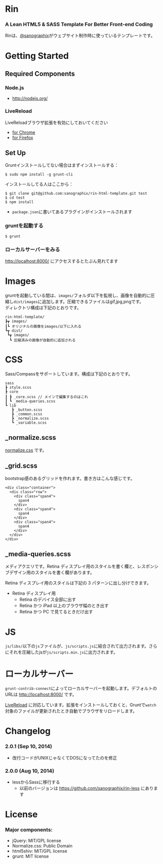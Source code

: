 # Rin

### A Lean HTML5 & SASS Template For Better Front-end Coding

Rinは、[@sanographix](http://twitter.com/sanographix)がウェブサイト制作時に使っているテンプレートです。

# Getting Started

## Required Components

### Node.js

- <http://nodejs.org/>

### LiveReload

LiveReloadブラウザ拡張を有効にしておいてください

- [for Chrome](https://chrome.google.com/webstore/detail/livereload/jnihajbhpnppcggbcgedagnkighmdlei)
- [for Firefox](https://addons.mozilla.org/ja/firefox/addon/livereload/)

## Set Up

Gruntインストールしてない場合はまずインストールする：

    $ sudo npm install -g grunt-cli

インストールしてる人はここから：

    $ git clone git@github.com:sanographix/rin-html-template.git test
    $ cd test
    $ npm install

- `package.json`に書いてあるプラグインがインストールされます

### gruntを起動する

    $ grunt

### ローカルサーバーをみる

<http://localhost:8000/> にアクセスするとたぶん見れてます

# Images

gruntを起動している間は、`images/`フォルダ以下を監視し、画像を自動的に圧縮し`dist/images`に追加します。圧縮できるファイルはgif,jpg,pngです。  
ディレクトリ構成は下記のとおりです。

	rin-html-template/
	┣┳ images/
	┃┗ オリジナルの画像をimages/以下に入れる
	┗┳ dist/
	 ┗┳ images/
	  ┗ 圧縮済みの画像が自動的に追加される
	 
# CSS

Sass/Compassをサポートしています。構成は下記のとおりです。

	sass
	┣ style.scss
	┣ core
	┃ ┣ _core.scss // メインで編集するのはこれ
	┃ ┗ _media-queries.scss	 
	┗ lib 
	   ┣ _button.scss
	   ┣ _common.scss 
	   ┣ _normalize.scss
       ┗ _variable.scss

## _normalize.scss


[normalize.css](http://necolas.github.io/normalize.css/) です。


## _grid.scss

bootstrap感のあるグリッドを作れます。書き方はこんな感じです。

    <div class="container">
      <div class="row">
        <div class="span4">
          span4
        </div>
        <div class="span4">
          span4
        </div>
        <div class="span4">
          span4
        </div>
      </div>
    </div>

## _media-queries.scss
  
メディアクエリです。Retina ディスプレイ用のスタイルを書く欄と、レスポンシブデザイン用のスタイルを書く欄があります。

Retina ディスプレイ用のスタイルは下記の 3 パターンに出し分けできます。

* Retina ディスプレイ用
	* Retina のデバイス全部に出す
	* Retina かつ iPad 以上のブラウザ幅のとき出す
	* Retina かつ PC で見てるときだけ出す
   

# JS

`js/libs/`以下の`js`ファイルが、`js/scripts.js`に結合されて出力されます。さらにそれを圧縮したjsが`js/scripts.min.js`に出力されます。


# ローカルサーバー

`grunt-contrib-connect`によってローカルサーバーを起動します。デフォルトのURLは <http://localhost:8000/> です。

[LiveReload](https://chrome.google.com/webstore/detail/livereload/jnihajbhpnppcggbcgedagnkighmdlei/related) に対応しています。拡張をインストールしておくと、Gruntで`watch`対象のファイルが更新されたとき自動でブラウザをリロードします。

# Changelog

### 2.0.1 (Sep 10, 2014)

* 改行コードがUNIXじゃなくてDOSになってたのを修正


### 2.0.0 (Aug 10, 2014)

* lessからSassに移行する
    * 以前のバージョンは <https://github.com/sanographix/rin-less> にあります


# License

### Major components:

* jQuery: MIT/GPL license
* Normalize.css: Public Domain
* html5shiv: MIT/GPL license
* grunt: MIT license
